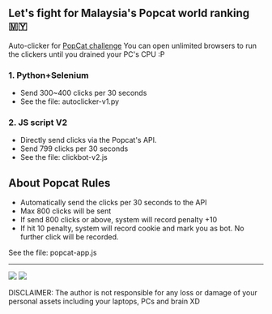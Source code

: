 ## Let's fight for Malaysia's Popcat world ranking 🇲🇾

Auto-clicker for <a href="https://popcat.click/" target="_blank">PopCat challenge</a>
You can open unlimited browsers to run the clickers until you drained your PC's CPU :P

### 1. Python+Selenium
- Send 300~400 clicks per 30 seconds
- See the file: autoclicker-v1.py

### 2. JS script V2
- Directly send clicks via the Popcat's API.
- Send 799 clicks per 30 seconds
- See the file: clickbot-v2.js

## About Popcat Rules
- Automatically send the clicks per 30 seconds to the API
- Max 800 clicks will be sent
- If send 800 clicks or above, system will record penalty +10
- If hit 10 penalty, system will record cookie and mark you as bot. No further click will be recorded.

See the file: popcat-app.js

---

<img src="https://i.imgur.com/xuvErqk.png">

<img src="https://i.imgur.com/7NQuIX1.png">

DISCLAIMER: The author is not responsible for any loss or damage of your personal assets including your laptops, PCs and brain XD
